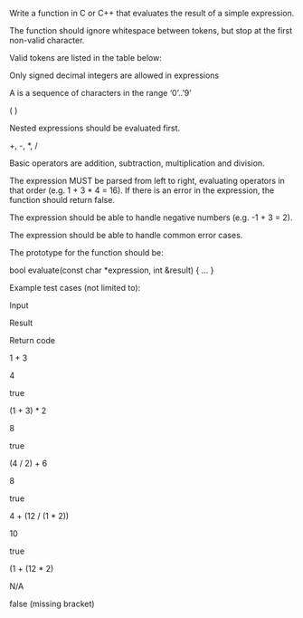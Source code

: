 Write a function in C or C++ that evaluates the result of a simple expression.  

The function should ignore whitespace between tokens, but stop at the first non-valid character.  

Valid tokens are listed in the table below: 

<number> 

Only signed decimal integers are allowed in expressions 

A <number> is a sequence of characters in the range ‘0’..’9’ 

( ) 

Nested expressions should be evaluated first. 

+, -, *, / 

Basic operators are addition, subtraction, multiplication and division.  

 

The expression MUST be parsed from left to right, evaluating operators in that order (e.g. 1 + 3 * 4 = 16). If there is an error in the expression, the function should return false. 

The expression should be able to handle negative numbers (e.g. -1 + 3 = 2). 

The expression should be able to handle common error cases. 

 

The prototype for the function should be: 

bool evaluate(const char *expression, int &result) 
{ 
	... 
} 

Example test cases (not limited to): 

Input 

Result 

Return code 

1 + 3 

4 

true 

(1 + 3) * 2 

8 

true 

(4 / 2) + 6 

8 

true 

4 + (12 / (1 * 2)) 

10 

true 

(1 + (12 * 2) 

N/A 

false (missing bracket) 

